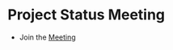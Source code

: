 # Project Status Meeting

  - Join the [Meeting](https://kodekloud.com/courses/873064/lectures/17314533)